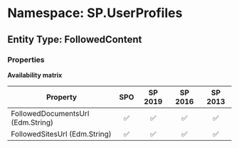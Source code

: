 # Namespace: SP.UserProfiles

## Entity Type: FollowedContent

### Properties

**Availability matrix**

Property | SPO | SP 2019 | SP 2016 | SP 2013
----------|:---:|:-------:|:-------:|:-------:
FollowedDocumentsUrl (Edm.String) | ✅ | ✅ | ✅ | ✅
FollowedSitesUrl (Edm.String) | ✅ | ✅ | ✅ | ✅